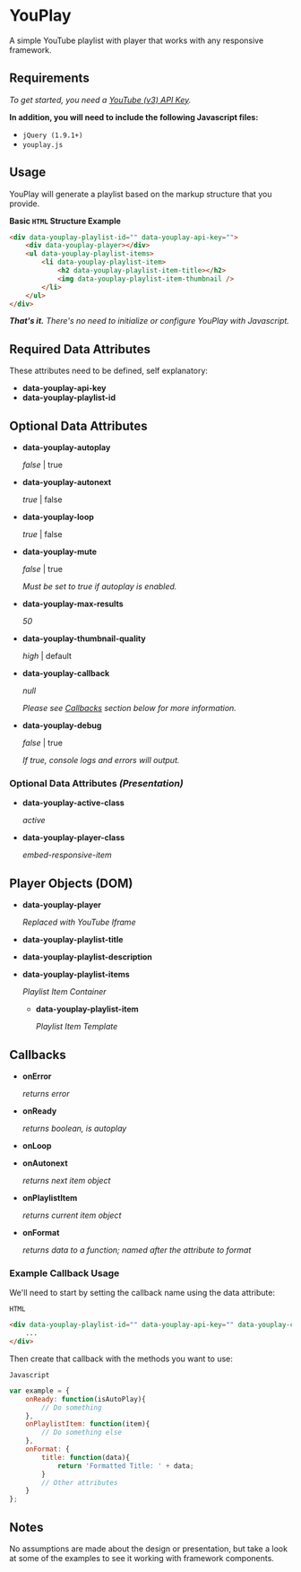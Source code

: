 # YouPlay
A simple YouTube playlist with player that works with any responsive framework.

## Requirements

_To get started, you need a [YouTube (v3) API Key](https://developers.google.com/youtube/v3/getting-started)._

**In addition, you will need to include the following Javascript files:**

* `jQuery (1.9.1+)`
* `youplay.js`

## Usage

YouPlay will generate a playlist based on the markup structure that you provide.

**Basic `HTML` Structure Example**

````html
<div data-youplay-playlist-id="" data-youplay-api-key="">
	<div data-youplay-player></div>
	<ul data-youplay-playlist-items>
		<li data-youplay-playlist-item>
			<h2 data-youplay-playlist-item-title></h2>
			<img data-youplay-playlist-item-thumbnail />
		</li>
	</ul>
</div>
````

_**That's it.** There's no need to initialize or configure YouPlay with Javascript._

## Required Data Attributes

These attributes need to be defined, self explanatory:

* **data-youplay-api-key**
* **data-youplay-playlist-id**

## Optional Data Attributes
* **data-youplay-autoplay**
  
  _false_ | true

* **data-youplay-autonext**

  _true_ | false

* **data-youplay-loop**

  _true_ | false

* **data-youplay-mute**

  _false_ | true
  
  _Must be set to true if autoplay is enabled._

* **data-youplay-max-results**

  _50_

* **data-youplay-thumbnail-quality**

  _high_ | default

* **data-youplay-callback**

  _null_
  
  _Please see [Callbacks](#callbacks) section below for more information._
 
* **data-youplay-debug**

  _false_ | true
  
  _If true, console logs and errors will output._

### Optional Data Attributes _(Presentation)_
* **data-youplay-active-class**

  _active_

* **data-youplay-player-class**

  _embed-responsive-item_

## Player Objects (DOM)

* **data-youplay-player**

  _Replaced with YouTube Iframe_

* **data-youplay-playlist-title**

* **data-youplay-playlist-description**

* **data-youplay-playlist-items**

  _Playlist Item Container_
  
  * **data-youplay-playlist-item**
  
    _Playlist Item Template_

## Callbacks

* **onError**

	_returns error_

* **onReady**

 	_returns boolean, is autoplay_

* **onLoop**

* **onAutonext**

 	_returns next item object_

* **onPlaylistItem**

 	_returns current item object_

* **onFormat**

	_returns data to a function; named after the attribute to format_
	
### Example Callback Usage

We'll need to start by setting the callback name using the data attribute:

`HTML`
````html
<div data-youplay-playlist-id="" data-youplay-api-key="" data-youplay-callback="example">
	...
</div>
````

Then create that callback with the methods you want to use:

`Javascript`
````js
var example = {
	onReady: function(isAutoPlay){
		// Do something
	},
	onPlaylistItem: function(item){
		// Do something else
	},
	onFormat: {
		title: function(data){
			return 'Formatted Title: ' + data;
		}
		// Other attributes
	}
};
````

## Notes

No assumptions are made about the design or presentation, but take a look at some of the examples to see it working with framework components.
